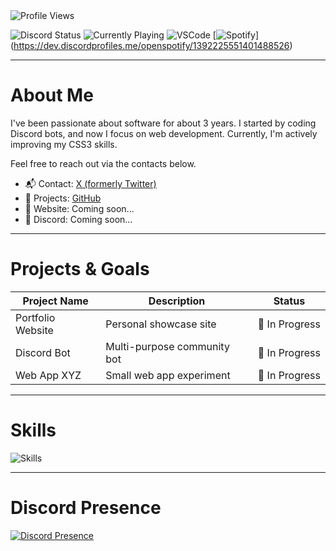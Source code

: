 <img src="https://komarev.com/ghpvc/?username=aoz-dev&color=red&style=plastic" alt="Profile Views" />

![Discord Status](https://nocache.advaith.workers.dev?url=https://img.shields.io/endpoint?url=https://dev.discordprofiles.me/api/badge/status/1392225551401488526?simple=true)
![Currently Playing](https://nocache.advaith.workers.dev?url=https://img.shields.io/endpoint?url=https://dev.discordprofiles.me/api/badge/playing/1392225551401488526)
![VSCode](https://nocache.advaith.workers.dev?url=https://img.shields.io/endpoint?url=https://dev.discordprofiles.me/api/badge/vscode/1392225551401488526)
[![Spotify](https://nocache.advaith.workers.dev?url=https://img.shields.io/endpoint?url=https://dev.discordprofiles.me/api/badge/spotify/1392225551401488526)] (https://dev.discordprofiles.me/openspotify/1392225551401488526)

---

# About Me

I've been passionate about software for about 3 years. I started by coding Discord bots, and now I focus on web development. Currently, I'm actively improving my CSS3 skills.

Feel free to reach out via the contacts below.

- 📬 Contact: [X (formerly Twitter)](https://x.com/aozdevx)
- 🌱 Projects: [GitHub](https://github.com/)
- 🚀 Website: Coming soon...
- 🔗 Discord: Coming soon...

---

# Projects & Goals

| Project Name       | Description                    | Status          |
|--------------------|--------------------------------|-----------------|
| Portfolio Website  | Personal showcase site          | 🚧 In Progress  |
| Discord Bot        | Multi-purpose community bot    | 🚧 In Progress  |
| Web App XYZ        | Small web app experiment       | 🚧 In Progress  |

---

# Skills

<p>
  <img src="https://skillicons.dev/icons?i=html,css,bootstrap,js,vscode,microsoft" alt="Skills" />
</p>

---

# Discord Presence

<p>
  <a href="https://discord.com/users/1392225551401488526" target="_blank" rel="noopener noreferrer">
    <img src="https://lanyard.cnrad.dev/api/1392225551401488526?borderRadius=20px&idleMessage=Probably%20coding..." alt="Discord Presence" />
  </a>
</p>


